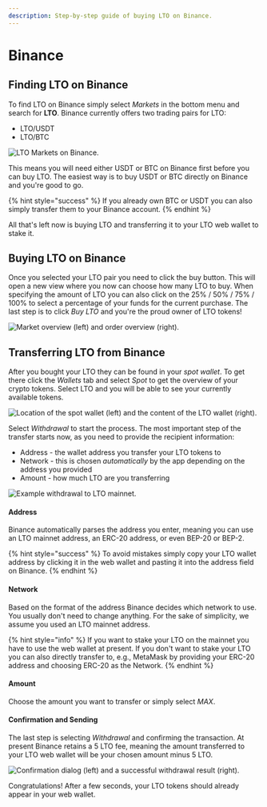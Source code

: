 ```yaml
---
description: Step-by-step guide of buying LTO on Binance.
---
```


# Binance

## Finding LTO on Binance

To find LTO on Binance simply select _Markets_ in the bottom menu and search for **LTO**. Binance currently offers two trading pairs for LTO:

* LTO/USDT
* LTO/BTC

![LTO Markets on Binance.](../../../.gitbook/assets/screenshot_20210530-222809.png)

This means you will need either USDT or BTC on Binance first before you can buy LTO. The easiest way is to buy USDT or BTC directly on Binance and you're good to go. 

{% hint style="success" %}
 If you already own BTC or USDT you can also simply transfer them to your Binance account.
{% endhint %}

All that's left now is buying LTO and transferring it to your LTO web wallet to stake it.

## Buying LTO on Binance

Once you selected your LTO pair you need to click the buy button. This will open a new view where you now can choose how many LTO to buy. When specifying the amount of LTO you can also click on the 25% / 50% / 75% / 100% to select a percentage of your funds for the current purchase. The last step is to click _Buy LTO_ and you're the proud owner of LTO tokens!

![Market overview \(left\) and order overview \(right\).](../../../.gitbook/assets/union_result.jpg)

## Transferring LTO from Binance

After you bought your LTO they can be found in your _spot wallet_. To get there click the _Wallets_ tab and select _Spot_ to get the overview of your crypto tokens. Select LTO and you will be able to see your currently available tokens.

![Location of the spot wallet \(left\) and the content of the LTO wallet \(right\).](../../../.gitbook/assets/walletoverview.jpg)

Select _Withdrawal_ to start the process. The most important step of the transfer starts now, as you need to provide the recipient information:

* Address - the wallet address you transfer your LTO tokens to
* Network - this is chosen _automatically_ by the app depending on the address you provided
* Amount - how much LTO are you transferring 

![Example withdrawal to LTO mainnet.](../../../.gitbook/assets/screenshot_20210528-225936-2.png)

#### Address

Binance automatically parses the address you enter, meaning you can use an LTO mainnet address, an ERC-20 address, or even BEP-20 or BEP-2.

{% hint style="success" %}
To avoid mistakes simply copy your LTO wallet address by clicking it in the web wallet and pasting it into the address field on Binance.
{% endhint %}

#### Network

Based on the format of the address Binance decides which network to use. You usually don't need to change anything. For the sake of simplicity, we assume you used an LTO mainnet address.

{% hint style="info" %}
If you want to stake your LTO on the mainnet you have to use the web wallet at present. If you don't want to stake your LTO you can also directly transfer to, e.g., MetaMask by providing your ERC-20 address and choosing ERC-20 as the Network.
{% endhint %}

#### Amount

Choose the amount you want to transfer or simply select _MAX_.

#### Confirmation and Sending

The last step is selecting _Withdrawal_ and confirming the transaction. At present Binance retains a 5 LTO fee, meaning the amount transferred to your LTO web wallet will be your chosen amount minus 5 LTO.

![Confirmation dialog \(left\) and a successful withdrawal result \(right\).](../../../.gitbook/assets/withdrawal.jpg)

Congratulations! After a few seconds, your LTO tokens should already appear in your web wallet. 

